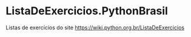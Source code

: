 # ListaDeExercicios.PythonBrasil
Listas de exercícios do site https://wiki.python.org.br/ListaDeExercicios
